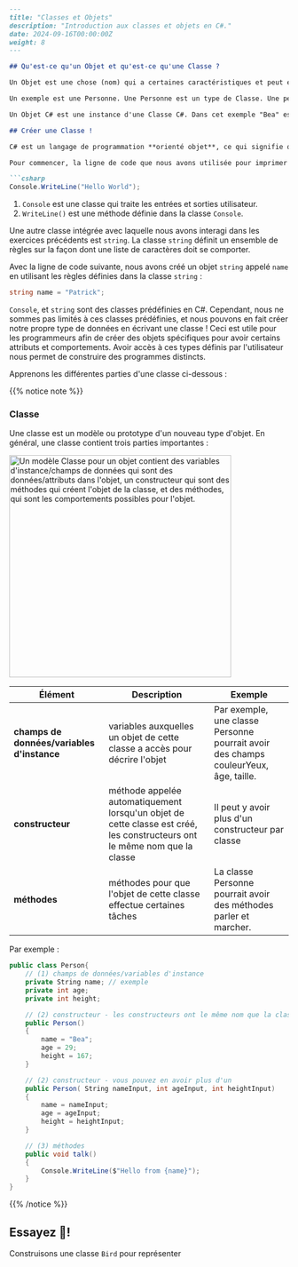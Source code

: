 ```markdown
---
title: "Classes et Objets"
description: "Introduction aux classes et objets en C#."
date: 2024-09-16T00:00:00Z
weight: 8
---

## Qu'est-ce qu'un Objet et qu'est-ce qu'une Classe ?

Un Objet est une chose (nom) qui a certaines caractéristiques et peut effectuer certaines tâches. Une Classe est le modèle ou la définition de cet objet lorsqu'il est créé.

Un exemple est une Personne. Une Personne est un type de Classe. Une personne peut avoir certaines caractéristiques qui la distinguent d'une autre personne. Elle peut avoir des yeux bleus, elle peut avoir 15 ans, etc. Une personne peut aussi effectuer certaines tâches. Elle peut marcher, elle peut parler, etc.

Un Objet C# est une instance d'une Classe C#. Dans cet exemple "Bea" est une "Personne". "Bea" a des yeux marron. C'est une propriété (ou champ de données) de "Bea". "Bea" peut parler anglais. "Bea" peut parler espagnol. Ce sont des méthodes que "Bea" peut effectuer.

## Créer une Classe !

C# est un langage de programmation **orienté objet**, ce qui signifie que tout en C# est associé à un **objet** et à une **classe** (le modèle pour l'objet).

Pour commencer, la ligne de code que nous avons utilisée pour imprimer des déclarations de l'activité 1 est en réalité un appel de méthode d'une classe prédéfinie appelée `System` !

```csharp
Console.WriteLine("Hello World");
```

1. `Console` est une classe qui traite les entrées et sorties utilisateur.
3. `WriteLine()` est une méthode définie dans la classe `Console`.

Une autre classe intégrée avec laquelle nous avons interagi dans les exercices précédents est `string`. La classe `string` définit un ensemble de règles sur la façon dont une liste de caractères doit se comporter.

Avec la ligne de code suivante, nous avons créé un objet `string` appelé `name` en utilisant les règles définies dans la classe `string` :

```csharp
string name = "Patrick";
```

`Console`, et `string` sont des classes prédéfinies en C#. Cependant, nous ne sommes pas limités à ces classes prédéfinies, et nous pouvons en fait créer notre propre type de données en écrivant une classe ! Ceci est utile pour les programmeurs afin de créer des objets spécifiques pour avoir certains attributs et comportements. Avoir accès à ces types définis par l'utilisateur nous permet de construire des programmes distincts.

Apprenons les différentes parties d'une classe ci-dessous :

{{% notice note %}}
### Classe
Une classe est un modèle ou prototype d'un nouveau type d'objet. En général, une classe contient trois parties importantes : 

<img src="../images/class.png" height="400" alt="Un modèle Classe pour un objet contient des variables d'instance/champs de données qui sont des données/attributs dans l'objet, un constructeur qui sont des méthodes qui créent l'objet de la classe, et des méthodes, qui sont les comportements possibles pour l'objet."/> 

**Élément** | **Description** | **Exemple**
---|---|---
**champs de données/variables d'instance** | variables auxquelles un objet de cette classe a accès pour décrire l'objet | Par exemple, une classe Personne pourrait avoir des champs couleurYeux, âge, taille.
**constructeur** | méthode appelée automatiquement lorsqu'un objet de cette classe est créé, les constructeurs ont le même nom que la classe | Il peut y avoir plus d'un constructeur par classe
**méthodes** | méthodes pour que l'objet de cette classe effectue certaines tâches | La classe Personne pourrait avoir des méthodes parler et marcher.  

Par exemple :

```csharp
public class Person{
    // (1) champs de données/variables d'instance
    private String name; // exemple
    private int age;
    private int height;

    // (2) constructeur - les constructeurs ont le même nom que la classe
    public Person()
    {
        name = "Bea";
        age = 29;
        height = 167;
    }

    // (2) constructeur - vous pouvez en avoir plus d'un
    public Person( String nameInput, int ageInput, int heightInput)
    {
        name = nameInput;
        age = ageInput;
        height = heightInput;
    }

    // (3) méthodes
    public void talk()
    {
        Console.WriteLine($"Hello from {name}");
    }
}
```

{{% /notice %}}

## Essayez 🐥!

Construisons une classe `Bird` pour représenter